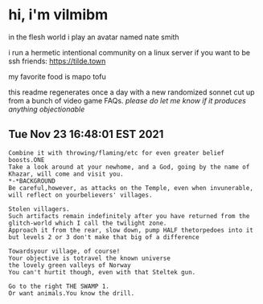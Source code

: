 # hi, i'm vilmibm

in the flesh world i play an avatar named nate smith

i run a hermetic intentional community on a linux server if you want to be ssh friends: https://tilde.town

my favorite food is mapo tofu

this readme regenerates once a day with a new randomized sonnet cut up from a bunch of video game FAQs.
_please do let me know if it produces anything objectionable_

## Tue Nov 23 16:48:01 EST 2021

    Combine it with throwing/flaming/etc for even greater belief boosts.ONE
    Take a look around at your newhome, and a God, going by the name of Khazar, will come and visit you.
    *-*BACKGROUND
    Be careful,however, as attacks on the Temple, even when invunerable, will reflect on yourbelievers' villages.
    
    Stolen villagers.
    Such artifacts remain indefinitely after you have returned from the glitch-world which I call the twilight zone.
    Approach it from the rear, slow down, pump HALF thetorpedoes into it
    but levels 2 or 3 don't make that big of a difference
    
    Towardsyour village, of course!
    Your objective is totravel the known universe
    the lovely green valleys of Norway
    You can't hurtit though, even with that Steltek gun.
    
    Go to the right THE SWAMP 1.
    Or want animals.You know the drill.

